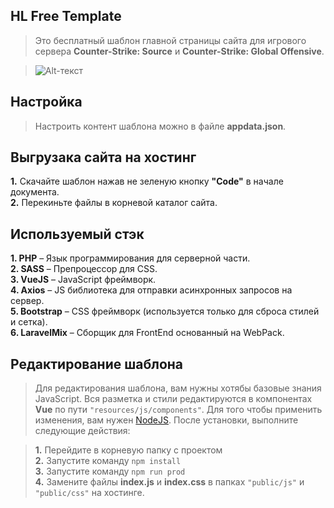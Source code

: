 ## HL Free Template

> Это бесплатный шаблон главной страницы сайта для игрового 
сервера **Counter-Strike: Source** и **Counter-Strike: Global Offensive**.

> ![Alt-текст](https://i.ibb.co/84JfFZY/hl-free-tempate.jpg)  


## Настройка
> Настроить контент шаблона можно в файле **appdata.json**.


## Выгрузака сайта на хостинг

**1.** Скачайте шаблон нажав не зеленую кнопку **"Code"** в начале документа.  
**2.** Перекиньте файлы в корневой каталог сайта.  


## Используемый стэк

**1. PHP** &ndash; Язык программирования для серверной части.  
**2. SASS** &ndash; Препроцессор для CSS.  
**3. VueJS** &ndash; JavaScript фреймворк.  
**4. Axios** &ndash; JS библиотека для отправки асинхронных запросов на сервер.  
**5. Bootstrap** &ndash; CSS фреймворк (используется только для сброса стилей и сетка).  
**6. LaravelMix** &ndash; Сборщик для FrontEnd основанный на WebPack.  

## Редактирование шаблона

> Для редактирования шаблона, вам нужны хотябы базовые знания JavaScript. 
Вся разметка и стили редактируются в компонентах **Vue** по пути ``"resources/js/components"``.
Для того чтобы применить изменения, вам нужен [NodeJS](https://nodejs.org/ru/). 
После установки, выполните следующие действия:

> **1.** Перейдите в корневую папку с проектом  
> **2.** Запустите команду ``npm install``  
> **3.** Запустите команду ``npm run prod``  
> **4.** Замените файлы **index.js** и **index.css** в папках ``"public/js"`` и ``"public/css"`` на хостинге.
